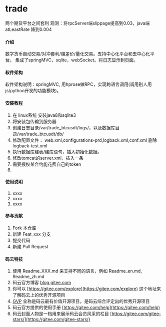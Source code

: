 # trade
两个期货平台之间套利
观测：将rpcServer端slippage提高到0.03，java端atLeastRate
降到0.004
#### 介绍
数字货币自动交易/对冲套利/赚差价/量化交易。支持中心化平台和去中心化平台。
集成了springMVC，sqlite，webSocket。将日志显示到页面。
#### 软件架构
软件架构说明：springMVC, 用hprose做RPC，实现跨语言调用(调用别人用js/python开发的功能模块)。


#### 安装教程

1.  在 linux系统 安装java8和sqlite3
2.  将安装包传输到服务器
3.  创建日志目录/var/trade_btcusdt/logs/，以及数据库目录/var/trade_btcusdt/db/
4.  修改配置文件：
web.xml,configurations-prd,logback.xml,conf.xml
删除logback-test.xml
5.  执行数据库建表/建库语句，插入初始化数据。
6.  修改tomcat的server.xml，插入一条<Context>
7.  需要授权某合约能花费自己的token
8.  
#### 使用说明

1.  xxxx
2.  xxxx
3.  xxxx

#### 参与贡献

1.  Fork 本仓库
2.  新建 Feat_xxx 分支
3.  提交代码
4.  新建 Pull Request


#### 码云特技

1.  使用 Readme\_XXX.md 来支持不同的语言，例如 Readme\_en.md, Readme\_zh.md
2.  码云官方博客 [blog.gitee.com](https://blog.gitee.com)
3.  你可以 [https://gitee.com/explore](https://gitee.com/explore) 这个地址来了解码云上的优秀开源项目
4.  [GVP](https://gitee.com/gvp) 全称是码云最有价值开源项目，是码云综合评定出的优秀开源项目
5.  码云官方提供的使用手册 [https://gitee.com/help](https://gitee.com/help)
6.  码云封面人物是一档用来展示码云会员风采的栏目 [https://gitee.com/gitee-stars/](https://gitee.com/gitee-stars/)
